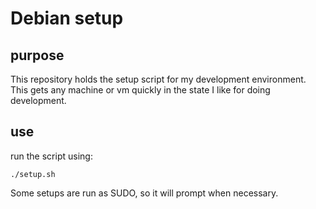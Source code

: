 # Debian setup

## purpose
This repository holds the setup script for my development environment.  This gets any machine or vm quickly in the state I like for doing development.

## use
run the script using:

`./setup.sh`

Some setups are run as SUDO, so it will prompt when necessary.